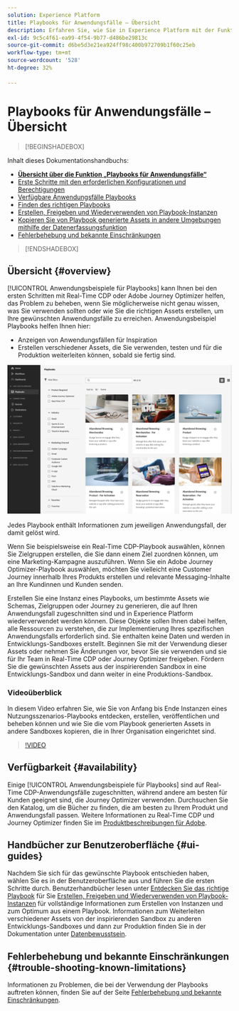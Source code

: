 ```yaml
---
solution: Experience Platform
title: Playbooks für Anwendungsfälle – Übersicht
description: Erfahren Sie, wie Sie in Experience Platform mit der Funktion „Playbooks für Anwendungsfälle – Übersicht“ erste Schritte mit verschiedenen Marketing-Anwendungsfällen ausführen können
exl-id: 9c5c4f61-ea99-4f54-9b77-d486be29813c
source-git-commit: d6be5d3e21ea924ff98c400b972709b1f60c25eb
workflow-type: tm+mt
source-wordcount: '528'
ht-degree: 32%

---
```


# Playbooks für Anwendungsfälle – Übersicht

>[!BEGINSHADEBOX]

Inhalt dieses Dokumentationshandbuchs:

* **[Übersicht über die Funktion „Playbooks für Anwendungsfälle“](#overview)**
* [Erste Schritte mit den erforderlichen Konfigurationen und Berechtigungen](/help/use-case-playbooks/playbooks/get-started.md)
* [Verfügbare Anwendungsfälle Playbooks](/help/use-case-playbooks/playbooks/playbooks-list.md)
* [Finden des richtigen Playbooks](/help/use-case-playbooks/playbooks/discover.md)
* [Erstellen, Freigeben und Wiederverwenden von Playbook-Instanzen](/help/use-case-playbooks/playbooks/create-share-reuse.md)
* [Kopieren Sie von Playbook generierte Assets in andere Umgebungen mithilfe der Datenerfassungsfunktion](/help/use-case-playbooks/playbooks/data-awareness.md)
* [Fehlerbehebung und bekannte Einschränkungen](troubleshooting.md)

>[!ENDSHADEBOX]

## Übersicht {#overview}

[!UICONTROL Anwendungsbeispiele für Playbooks] kann Ihnen bei den ersten Schritten mit Real-Time CDP oder Adobe Journey Optimizer helfen, das Problem zu beheben, wenn Sie möglicherweise nicht genau wissen, was Sie verwenden sollten oder wie Sie die richtigen Assets erstellen, um Ihre gewünschten Anwendungsfälle zu erreichen. Anwendungsbeispiel Playbooks helfen Ihnen hier:

* Anzeigen von Anwendungsfällen für Inspiration
* Erstellen verschiedener Assets, die Sie verwenden, testen und für die Produktion weiterleiten können, sobald sie fertig sind.

![Ansicht aller Playbooks](/help/use-case-playbooks/assets/playbooks/overview/playbooks-landing-page.png)
<!-- Replace this image with a current image -->

Jedes Playbook enthält Informationen zum jeweiligen Anwendungsfall, der damit gelöst wird.

Wenn Sie beispielsweise ein Real-Time CDP-Playbook auswählen, können Sie Zielgruppen erstellen, die Sie dann einem Ziel zuordnen können, um eine Marketing-Kampagne auszuführen. Wenn Sie ein Adobe Journey Optimizer-Playbook auswählen, möchten Sie vielleicht eine Customer Journey innerhalb Ihres Produkts erstellen und relevante Messaging-Inhalte an Ihre Kundinnen und Kunden senden.

Erstellen Sie eine Instanz eines Playbooks, um bestimmte Assets wie Schemas, Zielgruppen oder Journey zu generieren, die auf Ihren Anwendungsfall zugeschnitten sind und in Experience Platform wiederverwendet werden können. Diese Objekte sollen Ihnen dabei helfen, alle Ressourcen zu verstehen, die zur Implementierung Ihres spezifischen Anwendungsfalls erforderlich sind. Sie enthalten keine Daten und werden in Entwicklungs-Sandboxes erstellt. Beginnen Sie mit der Verwendung dieser Assets oder nehmen Sie Änderungen vor, bevor Sie sie verwenden und sie für Ihr Team in Real-Time CDP oder Journey Optimizer freigeben. Fördern Sie die gewünschten Assets aus der inspirierenden Sandbox in eine Entwicklungs-Sandbox und dann weiter in eine Produktions-Sandbox.

### Videoüberblick

In diesem Video erfahren Sie, wie Sie von Anfang bis Ende Instanzen eines Nutzungsszenarios-Playbooks entdecken, erstellen, veröffentlichen und beheben können und wie Sie die vom Playbook generierten Assets in andere Sandboxes kopieren, die in Ihrer Organisation eingerichtet sind.

>[!VIDEO](https://video.tv.adobe.com/v/3427058/?learn=on)

## Verfügbarkeit {#availability}

Einige [!UICONTROL Anwendungsbeispiele für Playbooks] sind auf Real-Time CDP-Anwendungsfälle zugeschnitten, während andere am besten für Kunden geeignet sind, die Journey Optimizer verwenden. Durchsuchen Sie den Katalog, um die Bücher zu finden, die am besten zu Ihrem Produkt und Anwendungsfall passen. Weitere Informationen zu Real-Time CDP und Journey Optimizer finden Sie im [Produktbeschreibungen für Adobe](https://helpx.adobe.com/de/legal/product-descriptions.html).

## Handbücher zur Benutzeroberfläche {#ui-guides}

Nachdem Sie sich für das gewünschte Playbook entschieden haben, wählen Sie es in der Benutzeroberfläche aus und führen Sie die ersten Schritte durch. Benutzerhandbücher lesen unter [Entdecken Sie das richtige Playbook](/help/use-case-playbooks/playbooks/discover.md) für Sie [Erstellen, Freigeben und Wiederverwenden von Playbook-Instanzen](/help/use-case-playbooks/playbooks/create-share-reuse.md) für vollständige Informationen zum Erstellen von Instanzen und zum Optimum aus einem Playbook. Informationen zum Weiterleiten verschiedener Assets von der inspirierenden Sandbox zu anderen Entwicklungs-Sandboxes und dann zur Produktion finden Sie in der Dokumentation unter [Datenbewusstsein](/help/use-case-playbooks/playbooks/data-awareness.md).

## Fehlerbehebung und bekannte Einschränkungen {#trouble-shooting-known-limitations}

Informationen zu Problemen, die bei der Verwendung der Playbooks auftreten können, finden Sie auf der Seite [Fehlerbehebung und bekannte Einschränkungen](/help/use-case-playbooks/playbooks/troubleshooting.md).
